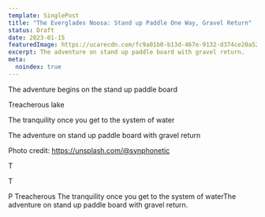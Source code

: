 ```yaml
---
template: SinglePost
title: "The Everglades Noosa: Stand up Paddle One Way, Gravel Return"
status: Draft
date: 2023-01-15
featuredImage: https://ucarecdn.com/fc9a01b0-b13d-467e-9132-d374ce20a52b/
excerpt: The adventure on stand up paddle board with gravel return.
meta:
  noindex: true
---
```

The adventure begins on the stand up paddle board

Treacherous lake

The tranquility once you get to the system of water

The adventure on stand up paddle board with gravel return

Photo credit: https://unsplash.com/@synphonetic

T

T



P
Treacherous
The tranquility once you get to the system of waterThe adventure on stand up paddle board with gravel return.